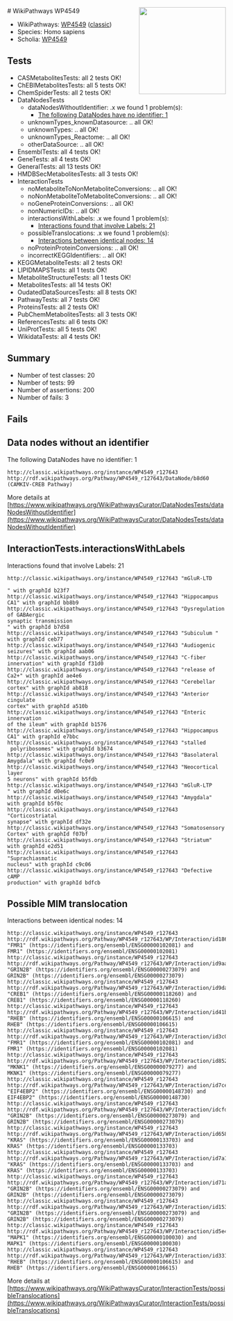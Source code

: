 <img style="float: right; width: 200px" src="https://upload.wikimedia.org/wikipedia/commons/thumb/8/83/Wplogo_with_text_500.png/640px-Wplogo_with_text_500.png" />
# WikiPathways WP4549

* WikiPathways: [WP4549](https://wikipathways.org/pathways/WP4549) ([classic](https://classic.wikipathways.org/instance/WP4549))
* Species: Homo sapiens
* Scholia: [WP4549](https://scholia.toolforge.org/wikipathways/WP4549)
## Tests
* CASMetabolitesTests: all 2 tests OK!
* ChEBIMetabolitesTests: all 5 tests OK!
* ChemSpiderTests: all 2 tests OK!
* DataNodesTests
    * dataNodesWithoutIdentifier: .x we found 1 problem(s):
        * [The following DataNodes have no identifier: 1](#d2d32fa0)
    * unknownTypes_knownDatasource: .. all OK!
    * unknownTypes: .. all OK!
    * unknownTypes_Reactome: .. all OK!
    * otherDataSource: .. all OK!
* EnsemblTests: all 4 tests OK!
* GeneTests: all 4 tests OK!
* GeneralTests: all 13 tests OK!
* HMDBSecMetabolitesTests: all 3 tests OK!
* InteractionTests
    * noMetaboliteToNonMetaboliteConversions: .. all OK!
    * noNonMetaboliteToMetaboliteConversions: .. all OK!
    * noGeneProteinConversions: .. all OK!
    * nonNumericIDs: .. all OK!
    * interactionsWithLabels: .x we found 1 problem(s):
        * [Interactions found that involve Labels: 21](#fe97a8d8)
    * possibleTranslocations: .x we found 1 problem(s):
        * [Interactions between identical nodes: 14](#661ebeee)
    * noProteinProteinConversions: .. all OK!
    * incorrectKEGGIdentifiers: .. all OK!
* KEGGMetaboliteTests: all 2 tests OK!
* LIPIDMAPSTests: all 1 tests OK!
* MetaboliteStructureTests: all 1 tests OK!
* MetabolitesTests: all 14 tests OK!
* OudatedDataSourcesTests: all 8 tests OK!
* PathwayTests: all 7 tests OK!
* ProteinsTests: all 2 tests OK!
* PubChemMetabolitesTests: all 3 tests OK!
* ReferencesTests: all 6 tests OK!
* UniProtTests: all 5 tests OK!
* WikidataTests: all 4 tests OK!


## Summary

* Number of test classes: 20
* Number of tests: 99
* Number of assertions: 200
* Number of fails: 3

## Fails

<a name="d2d32fa0" />

## Data nodes without an identifier

The following DataNodes have no identifier: 1
```
http://classic.wikipathways.org/instance/WP4549_r127643 http://rdf.wikipathways.org/Pathway/WP4549_r127643/DataNode/b8d60 (CAMKIV-CREB Pathway)
```

More details at [https://www.wikipathways.org/WikiPathwaysCurator/DataNodesTests/dataNodesWithoutIdentifier](https://www.wikipathways.org/WikiPathwaysCurator/DataNodesTests/dataNodesWithoutIdentifier)

<a name="fe97a8d8" />

## InteractionTests.interactionsWithLabels

Interactions found that involve Labels: 21
```
http://classic.wikipathways.org/instance/WP4549_r127643 "mGluR-LTD

" with graphId b23f7
http://classic.wikipathways.org/instance/WP4549_r127643 "Hippocampus CA1" with graphId bb8b9
http://classic.wikipathways.org/instance/WP4549_r127643 "Dysregulation of GABAergic 
synaptic transmission
" with graphId b7d58
http://classic.wikipathways.org/instance/WP4549_r127643 "Subiculum " with graphId ceb77
http://classic.wikipathways.org/instance/WP4549_r127643 "Audiogenic seizures" with graphId aab06
http://classic.wikipathways.org/instance/WP4549_r127643 "C-fiber innervation" with graphId f31d0
http://classic.wikipathways.org/instance/WP4549_r127643 "release of Ca2+" with graphId ae4e6
http://classic.wikipathways.org/instance/WP4549_r127643 "Cerebellar cortex" with graphId ab818
http://classic.wikipathways.org/instance/WP4549_r127643 "Anterior cingulate 
cortex" with graphId a510b
http://classic.wikipathways.org/instance/WP4549_r127643 "Enteric innervation 
of the ileum" with graphId b1576
http://classic.wikipathways.org/instance/WP4549_r127643 "Hippocampus 
CA1" with graphId e7bbc
http://classic.wikipathways.org/instance/WP4549_r127643 "stalled
 polyribosomes" with graphId b3674
http://classic.wikipathways.org/instance/WP4549_r127643 "Basolateral 
Amygdala" with graphId fc0e9
http://classic.wikipathways.org/instance/WP4549_r127643 "Neocortical layer
5 neurons" with graphId b5fdb
http://classic.wikipathways.org/instance/WP4549_r127643 "mGluR-LTP
" with graphId d0e6c
http://classic.wikipathways.org/instance/WP4549_r127643 "Amygdala" with graphId b5f0c
http://classic.wikipathways.org/instance/WP4549_r127643 "Corticostriatal 
synapse" with graphId df32e
http://classic.wikipathways.org/instance/WP4549_r127643 "Somatosensory
Cortex" with graphId f07bf
http://classic.wikipathways.org/instance/WP4549_r127643 "Striatum" with graphId e2d51
http://classic.wikipathways.org/instance/WP4549_r127643 "Suprachiasmatic 
nucleus" with graphId c9c06
http://classic.wikipathways.org/instance/WP4549_r127643 "Defective 
cAMP 
production" with graphId bdfcb
```

<a name="661ebeee" />

## Possible MIM translocation

Interactions between identical nodes: 14
```
http://classic.wikipathways.org/instance/WP4549_r127643 http://rdf.wikipathways.org/Pathway/WP4549_r127643/WP/Interaction/id186dec8f "FMR1" (https://identifiers.org/ensembl/ENSG00000102081) and 
FMR1" (https://identifiers.org/ensembl/ENSG00000102081)
http://classic.wikipathways.org/instance/WP4549_r127643 http://rdf.wikipathways.org/Pathway/WP4549_r127643/WP/Interaction/id9aa2e278 "GRIN2B" (https://identifiers.org/ensembl/ENSG00000273079) and 
GRIN2B" (https://identifiers.org/ensembl/ENSG00000273079)
http://classic.wikipathways.org/instance/WP4549_r127643 http://rdf.wikipathways.org/Pathway/WP4549_r127643/WP/Interaction/id9daeda7b "CREB1" (https://identifiers.org/ensembl/ENSG00000118260) and 
CREB1" (https://identifiers.org/ensembl/ENSG00000118260)
http://classic.wikipathways.org/instance/WP4549_r127643 http://rdf.wikipathways.org/Pathway/WP4549_r127643/WP/Interaction/id41bbefae "RHEB" (https://identifiers.org/ensembl/ENSG00000106615) and 
RHEB" (https://identifiers.org/ensembl/ENSG00000106615)
http://classic.wikipathways.org/instance/WP4549_r127643 http://rdf.wikipathways.org/Pathway/WP4549_r127643/WP/Interaction/id3c0843cf "FMR1" (https://identifiers.org/ensembl/ENSG00000102081) and 
FMR1" (https://identifiers.org/ensembl/ENSG00000102081)
http://classic.wikipathways.org/instance/WP4549_r127643 http://rdf.wikipathways.org/Pathway/WP4549_r127643/WP/Interaction/id8522480f "MKNK1" (https://identifiers.org/ensembl/ENSG00000079277) and 
MKNK1" (https://identifiers.org/ensembl/ENSG00000079277)
http://classic.wikipathways.org/instance/WP4549_r127643 http://rdf.wikipathways.org/Pathway/WP4549_r127643/WP/Interaction/id7ceedc8c "EIF4EBP2" (https://identifiers.org/ensembl/ENSG00000148730) and 
EIF4EBP2" (https://identifiers.org/ensembl/ENSG00000148730)
http://classic.wikipathways.org/instance/WP4549_r127643 http://rdf.wikipathways.org/Pathway/WP4549_r127643/WP/Interaction/idcfdaba90 "GRIN2B" (https://identifiers.org/ensembl/ENSG00000273079) and 
GRIN2B" (https://identifiers.org/ensembl/ENSG00000273079)
http://classic.wikipathways.org/instance/WP4549_r127643 http://rdf.wikipathways.org/Pathway/WP4549_r127643/WP/Interaction/id65826470 "KRAS" (https://identifiers.org/ensembl/ENSG00000133703) and 
KRAS" (https://identifiers.org/ensembl/ENSG00000133703)
http://classic.wikipathways.org/instance/WP4549_r127643 http://rdf.wikipathways.org/Pathway/WP4549_r127643/WP/Interaction/id7a1b768e "KRAS" (https://identifiers.org/ensembl/ENSG00000133703) and 
KRAS" (https://identifiers.org/ensembl/ENSG00000133703)
http://classic.wikipathways.org/instance/WP4549_r127643 http://rdf.wikipathways.org/Pathway/WP4549_r127643/WP/Interaction/id71a70594 "GRIN2B" (https://identifiers.org/ensembl/ENSG00000273079) and 
GRIN2B" (https://identifiers.org/ensembl/ENSG00000273079)
http://classic.wikipathways.org/instance/WP4549_r127643 http://rdf.wikipathways.org/Pathway/WP4549_r127643/WP/Interaction/id1531d62a "GRIN2B" (https://identifiers.org/ensembl/ENSG00000273079) and 
GRIN2B" (https://identifiers.org/ensembl/ENSG00000273079)
http://classic.wikipathways.org/instance/WP4549_r127643 http://rdf.wikipathways.org/Pathway/WP4549_r127643/WP/Interaction/id5e4da64f "MAPK1" (https://identifiers.org/ensembl/ENSG00000100030) and 
MAPK1" (https://identifiers.org/ensembl/ENSG00000100030)
http://classic.wikipathways.org/instance/WP4549_r127643 http://rdf.wikipathways.org/Pathway/WP4549_r127643/WP/Interaction/id3315d84f "RHEB" (https://identifiers.org/ensembl/ENSG00000106615) and 
RHEB" (https://identifiers.org/ensembl/ENSG00000106615)
```

More details at [https://www.wikipathways.org/WikiPathwaysCurator/InteractionTests/possibleTranslocations](https://www.wikipathways.org/WikiPathwaysCurator/InteractionTests/possibleTranslocations)

